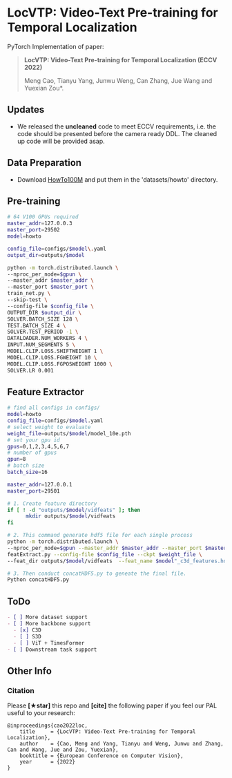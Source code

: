 # LocVTP: Video-Text Pre-training for Temporal Localization

PyTorch Implementation of paper:

> **LocVTP: Video-Text Pre-training for Temporal Localization (ECCV 2022)**
>
> Meng Cao, Tianyu Yang, Junwu Weng, Can Zhang, Jue Wang and Yuexian Zou\*.



## Updates

* We released the **uncleaned** code to meet ECCV requirements, i.e. the code should be presented before the camera ready DDL. The cleaned up code will be provided asap.

  

## Data Preparation

* Download [HowTo100M](https://www.di.ens.fr/willow/research/howto100m/) and put them in the 'datasets/howto' directory.



## Pre-training

```bash
# 64 V100 GPUs required
master_addr=127.0.0.3
master_port=29502
model=howto

config_file=configs/$model\.yaml
output_dir=outputs/$model

python -m torch.distributed.launch \
--nproc_per_node=$gpun \
--master_addr $master_addr \
--master_port $master_port \
train_net.py \
--skip-test \
--config-file $config_file \
OUTPUT_DIR $output_dir \
SOLVER.BATCH_SIZE 128 \
TEST.BATCH_SIZE 4 \
SOLVER.TEST_PERIOD -1 \
DATALOADER.NUM_WORKERS 4 \
INPUT.NUM_SEGMENTS 5 \
MODEL.CLIP.LOSS.SHIFTWEIGHT 1 \
MODEL.CLIP.LOSS.FGWEIGHT 10 \
MODEL.CLIP.LOSS.FGPOSWEIGHT 1000 \
SOLVER.LR 0.001
```



## Feature Extractor

```bash
# find all configs in configs/
model=howto
config_file=configs/$model.yaml
# select weight to evaluate
weight_file=outputs/$model/model_10e.pth
# set your gpu id
gpus=0,1,2,3,4,5,6,7
# number of gpus
gpun=8
# batch size
batch_size=16

master_addr=127.0.0.1
master_port=29501

# 1. Create feature directory
if [ ! -d "outputs/$model/vidfeats" ]; then
      mkdir outputs/$model/vidfeats
fi

# 2. This command generate hdf5 file for each single process
python -m torch.distributed.launch \
--nproc_per_node=$gpun --master_addr $master_addr --master_port $master_port \
featExtract.py --config-file $config_file --ckpt $weight_file \
--feat_dir outputs/$model/vidfeats  --feat_name $model"_c3d_features.hdf5" TEST.BATCH_SIZE $batch_size

# 3. Then conduct concatHDF5.py to geneate the final file.
Python concatHDF5.py
```



## ToDo

```markdown
- [ ] More dataset support
- [ ] More backbone support
  - [x] C3D
  - [ ] S3D
  - [ ] ViT + TimesFormer
- [ ] Downstream task support
```

### 

## Other Info

### Citation

Please **[★star]** this repo and **[cite]** the following paper if you feel our PAL useful to your research:

```
@inproceedings{cao2022loc,
    title     = {LocVTP: Video-Text Pre-training for Temporal Localization},
    author    = {Cao, Meng and Yang, Tianyu and Weng, Junwu and Zhang, Can and Wang, Jue and Zou, Yuexian},
    booktitle = {European Conference on Computer Vision},
    year      = {2022}
}
```
